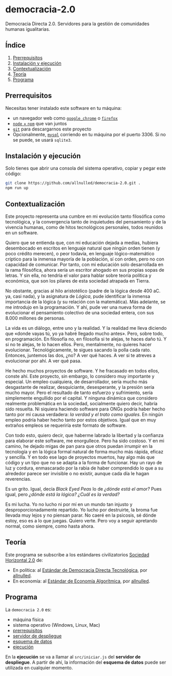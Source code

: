 # democracia-2.0

Democracia Directa 2.0. Servidores para la gestión de comunidades humanas igualitarias.

## Índice

1. [Prerrequisitos](#prerrequisitos)
2. [Instalación y ejecución](#instalación-y-ejecución)
3. [Contextualización](#contextualización)
4. [Teoría](#teoría)
5. [Programa](#programa)

## Prerrequisitos

Necesitas tener instalado este software en tu máquina:

- un navegador web como [`google_chrome`](https://www.google.com/intl/es_es/chrome/?brand=YTUH&gclsrc=ds&gclsrc=ds) o [`firefox`](https://www.mozilla.org/es-ES/firefox/new/)
- [`node` + `npm`](https://nodejs.org/en/download) que van juntos
- [`git`](https://git-scm.com/downloads) para descargarnos este proyecto
- Opcionalmente, [`mysql`](https://www.mysql.com/downloads/) corriendo en tu máquina por el puerto 3306. Si no se puede, se usará `sqlite3`.

## Instalación y ejecución

Solo tienes que abrir una consola del sistema operativo, copiar y pegar este código:

```sh
git clone https://github.com/allnulled/democracia-2.0.git .
npm run up
```

## Contextualización

Este proyecto representa una cumbre en mi evolución tanto filosófica como tecnológica, y la convergencia tanto de inquietudes del pensamiento y de la vivencia humanas, como de hitos tecnológicos personales, todos reunidos en un software.

Quiero que se entienda que, con mi educación dejada a medias, hubiera desembocado en escritos en lenguaje natural que ningún orden tienen (y poco crédito merecen), o peor todavía, en lenguaje lógico-matemático críptico para la inmensa mayoría de la población, sí con orden, pero no con capacidad de comunicar. Por tanto, con mi educación solo desarrollada en la rama filosófica, ahora sería un escritor ahogado en sus propias sopas de letras. Y sin ella, no tendría el valor para hablar sobre teoría política y económica, que son los pilares de esta sociedad atrapada en Tierra.

No obstante, gracias al hilo aristotélico (padre de la lógica desde 400 aC. ya, casi nada), y la asignatura de *Lógica*, pude identificar la inmensa importancia de la lógica (y su relación con la matemática). Más adelante, se me introdujo en la programación. Y ahí, pude ver una nueva forma de evolucionar el pensamiento colectivo de una sociedad entera, con sus 8.000 millones de personas.

La vida es un diálogo, entre uno y la realidad. Y la realidad me lleva diciendo que «donde vayas tú, yo ya habré llegado mucho antes». Pero, sobre todo, en programación. En filosofía no, en filosofía si te alejas, te haces daño tú. Y si no te alejas, te lo hacen ellos. Pero, mentalmente, no quieres hacer evolucionar. Tecnológicamente, te sigues sacando la polla cada rato. Entonces, juntemos las dos, ¿no? A ver qué haces. A ver si te atreves a evolucionar por ahí. A ver qué pasa.

He hecho muchos proyectos de software. Y he fracasado en todos ellos, conste ahí. Este proyecto, sin embargo, lo considero muy importante y especial. Un empleo cualquiera, de desarrollador, sería mucho más desgastante de realizar, desquiciante, desesperante, y la presión sería mucho mayor. Pero el resultado de tanto esfuerzo y sufrimiento, sería simplemente engullido por el capital. Y ninguna dinámica que considero realmente problemática en la sociedad, socialmente quiero decir, habría sido resuelta. Ni siquiera haciendo software para ONGs podría haber hecho tanto por mi causa verdadera: *la verdad y el trato como iguales*. En ningún empleo podría haber hecho tanto por estos objetivos. Igual que en muy extraños empleos se requeriría este formato de software.

Con todo esto, quiero decir, que haberme labrado la libertad y la confianza para elaborar este software, me enorgullece. Pero ha sido costoso. Y en mi camino, he dejado migas de pan para que otros puedan irrumpir en la tecnología y en la lógica formal natural de forma mucho más rápida, eficaz y sencilla. Y en todo ese lago de proyectos muertos, hay algo más que código y un tipo que no se adapta a la forma de funcionar. Hay un rayo de luz y cordura, enmascarado por la rabia de haber comprendido lo que a su alrededor parece ser invisible o no existir, aunque cada día le hagan reverencias.

Es un grito. Igual, decía *Black Eyed Peas* lo de *¿dónde está el amor?* Pues igual, pero *¿dónde está la lógica? ¿Cuál es la verdad?*

Es mi lucha. Yo no lucho ni por mí en un mundo tan injusto y desproporcionadamente repartido. Yo lucho por destruirte, la broma fue llevada muy lejos y no piensan parar. No caeré en la psicosis, sé dónde estoy, eso es a lo que juegas. Quiero verte. Pero voy a seguir apretando normal, como siempre, como hasta ahora.

## Teoría

Este programa se subscribe a los estándares civilizatorios [Sociedad Horizontal 2.0](./info/Sociedad-Horizontal-2.0.md) de:
  - En política: al [Estándar de Democracia Directa Tecnológica](./info/Estándar-de-Democracia-Directa-Tecnológica.md), por [allnulled](https://github.com/allnulled).
  - En economía: al [Estándar de Economía Algorítmica](./info/Estándar-de-Economía-Algorítmica.md), por [allnulled](https://github.com/allnulled).

## Programa

La `democracia 2.0` es:

  + máquina física
  + sistema operativo (Windows, Linux, Mac)
  + [prerrequisitos](#prerrequisitos)
  + [servidor de despliegue](https://github.com/allnulled/democracia-2.0)
  + [esquema de datos](https://allnulled.github.io/constructor-de-bases-de-datos-de-castelog/#/)
  + [ejecución](#instalación-y-ejecución)

En la **ejecución** se va a llamar al `src/iniciar.js` del **servidor de despliegue**. A partir de ahí, la información del **esquema de datos** puede ser utilizada en cualquier momento.






